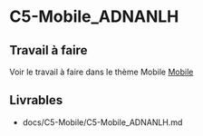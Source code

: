 
# C5-Mobile_ADNANLH

## Travail à faire
Voir le travail à faire dans le thème Mobile
[Mobile](https://github.com/solicoders/evaluation/issues/9)


## Livrables
- docs/C5-Mobile/C5-Mobile_ADNANLH.md 
 
